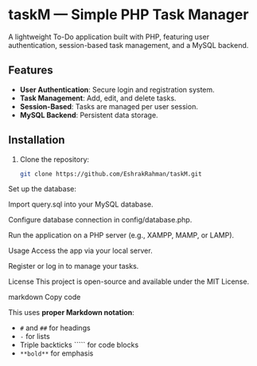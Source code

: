 # taskM — Simple PHP Task Manager

A lightweight To-Do application built with PHP, featuring user authentication, session-based task management, and a MySQL backend.

## Features

- **User Authentication**: Secure login and registration system.
- **Task Management**: Add, edit, and delete tasks.
- **Session-Based**: Tasks are managed per user session.
- **MySQL Backend**: Persistent data storage.

## Installation

1. Clone the repository:

   ```bash
   git clone https://github.com/EshrakRahman/taskM.git
Set up the database:

Import query.sql into your MySQL database.

Configure database connection in config/database.php.

Run the application on a PHP server (e.g., XAMPP, MAMP, or LAMP).

Usage
Access the app via your local server.

Register or log in to manage your tasks.

License
This project is open-source and available under the MIT License.

markdown
Copy code

This uses **proper Markdown notation**:

- `#` and `##` for headings  
- `-` for lists  
- Triple backticks ````` for code blocks  
- `**bold**` for emphasis  